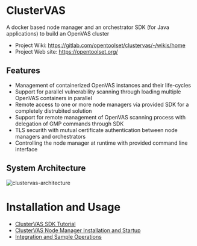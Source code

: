 # ClusterVAS

A docker based node manager and an orchestrator SDK (for Java applications) to build an OpenVAS cluster

* Project Wiki: https://gitlab.com/opentoolset/clustervas/-/wikis/home
* Project Web site: https://opentoolset.org/


## Features
* Management of containerized OpenVAS instances and their life-cycles
* Support for parallel vulnerability scanning through loading multiple OpenVAS containers in parallel
* Remote access to one or more node managers via provided SDK for a completely distrubited solution
* Support for remote management of OpenVAS scanning process with delegation of GMP commands through SDK
* TLS securith with mutual certificate authentication between node managers and orchestrators
* Controlling the node manager at runtime with provided command line interface

## System Architecture

![clustervas-architecture](https://gitlab.com/opentoolset/clustervas/-/wikis/uploads/55c7c204b97f865c661e2517de2948e3/clustervas-architecture.png)

# Installation and Usage

* [ClusterVAS SDK Tutorial](https://gitlab.com/opentoolset/clustervas/-/wikis/ClusterVAS-SDK-Tutorial)
* [ClusterVAS Node Manager Installation and Startup](https://gitlab.com/opentoolset/clustervas/-/wikis/ClusterVAS-Node-Manager-Installation)
* [Integration and Sample Operations](https://gitlab.com/opentoolset/clustervas/-/wikis/Integration-and-Sample-Operations)
